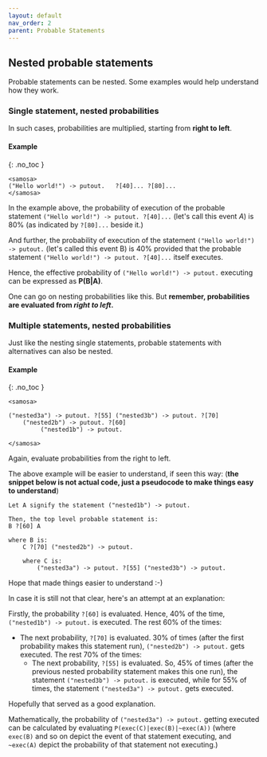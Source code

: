```yaml
---
layout: default
nav_order: 2
parent: Probable Statements
---
```


## Nested probable statements

Probable statements can be nested. Some examples would help understand how they work.

### Single statement, nested probabilities

In such cases, probabilities are multiplied, starting from **right to left**.

#### Example
{: .no_toc }

```
<samosa>
("Hello world!") -> putout.   ?[40]... ?[80]...
</samosa>
```

In the example above, the probability of execution of the probable statement `("Hello world!") -> putout. ?[40]...` (let's call this event _A_) is 80% (as indicated by `?[80]...` beside it.)

And further, the probability of execution of the statement `("Hello world!") -> putout.` (let's called this event B) is 40% provided that the probable statement `("Hello world!") -> putout. ?[40]...` itself executes.

Hence, the effective probability of `("Hello world!") -> putout.` executing can be expressed as **P(B|A)**.

One can go on nesting probabilities like this. But **remember, probabilities are evaluated from _right to left_.**

### Multiple statements, nested probabilities

Just like the nesting single statements, probable statements with alternatives can also be nested.

#### Example
{: .no_toc }

```
<samosa>

("nested3a") -> putout. ?[55] ("nested3b") -> putout. ?[70]
    ("nested2b") -> putout. ?[60]
         ("nested1b") -> putout.

</samosa>
```

Again, evaluate probabilities from the right to left.

The above example will be easier to understand, if seen this way:
(**the snippet below is not actual code, just a pseudocode to make things easy to understand**)
```
Let A signify the statement ("nested1b") -> putout.

Then, the top level probable statement is:
B ?[60] A

where B is:
    C ?[70] ("nested2b") -> putout.

    where C is:
        ("nested3a") -> putout. ?[55] ("nested3b") -> putout.  
```

Hope that made things easier to understand :-)

In case it is still not that clear, here's an attempt at an explanation:

Firstly, the probability `?[60]` is evaluated. Hence, 40% of the time, `("nested1b") -> putout.` is executed.
The rest 60% of the times:
* The next probability, `?[70]` is evaluated. 30% of times (after the first probability makes this statement run), `("nested2b") -> putout.` gets executed. The rest 70% of the times:
    * The next probability, `?[55]` is evaluated. So, 45% of times (after the previous nested probability statement makes this one run), the statement `("nested3b") -> putout.` is executed, while for 55% of times, the statement `("nested3a") -> putout.` gets executed.

Hopefully that served as a good explanation.

Mathematically, the probability of `("nested3a") -> putout.` getting executed can be calculated by evaluating `P(exec(C)|exec(B)|~exec(A))` (where `exec(B)` and so on depict the event of that statement executing, and `~exec(A)` depict the probability of that statement not executing.)
